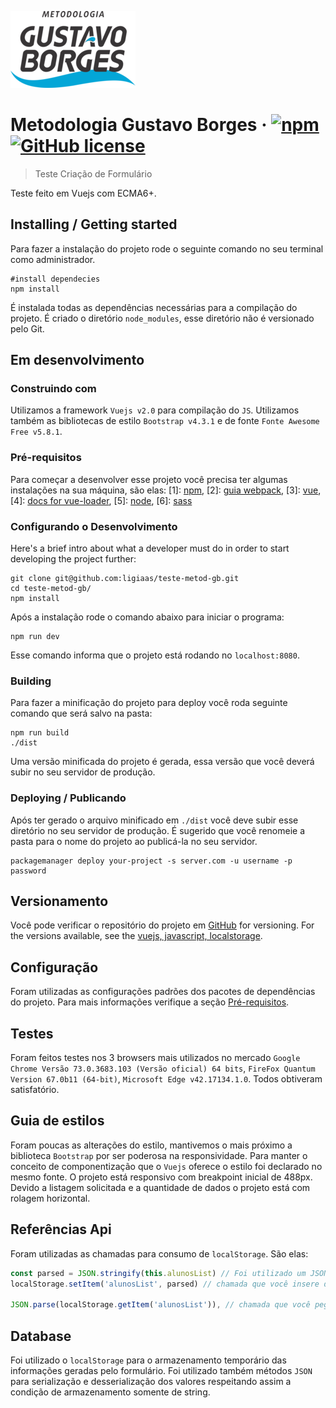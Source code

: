 ![Logo of the project](./src/assets/logo_mgb.png)

# Metodologia Gustavo Borges &middot; [![npm](https://img.shields.io/npm/v/npm.svg?style=flat-square)](https://www.npmjs.com/package/npm) [![GitHub license](https://img.shields.io/badge/license-MIT-blue.svg?style=flat-square)](https://github.com/your/your-project/blob/master/LICENSE)
> Teste Criação de Formulário

Teste feito em Vuejs com ECMA6+.

## Installing / Getting started

Para fazer a instalação do projeto rode o seguinte comando no seu terminal como administrador.

```shell
#install dependecies
npm install
```

É instalada todas as dependências necessárias para a compilação do projeto. É criado o diretório `node_modules`, esse diretório não é versionado pelo Git.

## Em desenvolvimento

### Construindo com
Utilizamos a framework `Vuejs v2.0` para compilação do `JS`. Utilizamos também as bibliotecas de estilo `Bootstrap v4.3.1` e de fonte `Fonte Awesome Free v5.8.1`.

### Pré-requisitos
Para começar a desenvolver esse projeto você precisa ter algumas instalações na sua máquina, são elas:
[1]: [npm](https://www.npmjs.com/package/npm),
[2]: [guia webpack](http://vuejs-templates.github.io/webpack/),
[3]: [vue](https://vuejs.org/),
[4]: [docs for vue-loader](http://vuejs.github.io/vue-loader),
[5]: [node](https://nodejs.org/en/),
[6]: [sass](https://sass-lang.com/)

### Configurando o Desenvolvimento

Here's a brief intro about what a developer must do in order to start developing
the project further:

```shell
git clone git@github.com:ligiaas/teste-metod-gb.git
cd teste-metod-gb/
npm install
```

Após a instalação rode o comando abaixo para iniciar o programa:
```shell
npm run dev
```
Esse comando informa que o projeto está rodando no `localhost:8080`.

### Building

Para fazer a minificação do projeto para deploy você roda seguinte comando que será salvo na pasta:

```shell
npm run build
./dist
```

Uma versão minificada do projeto é gerada, essa versão que você deverá subir no seu servidor de produção.

### Deploying / Publicando
Após ter gerado o arquivo minificado em `./dist` você deve subir esse diretório no seu servidor de produção. É sugerido que você renomeie a pasta para o nome do projeto ao publicá-la no seu servidor.

```shell
packagemanager deploy your-project -s server.com -u username -p password
```

## Versionamento

Você pode verificar o repositório do projeto em [GitHub](https://github.com/ligiaas/teste-metod-gb) for versioning. For the versions available, see the [vuejs, javascript, localstorage](/tags).


## Configuração

Foram utilizadas as configurações padrões dos pacotes de dependências do projeto. Para mais informações verifique a seção [Pré-requisitos](#Pré-requisitos).

## Testes

Foram feitos testes nos 3 browsers mais utilizados no mercado `Google Chrome Versão 73.0.3683.103 (Versão oficial) 64 bits`, `FireFox Quantum Version 67.0b11 (64-bit)`, `Microsoft Edge v42.17134.1.0`. Todos obtiveram satisfatório.

## Guia de estilos

Foram poucas as alterações do estilo, mantivemos o mais próximo a biblioteca `Bootstrap` por ser poderosa na responsividade. Para manter o conceito de componentização que o `Vuejs` oferece o estilo foi declarado no mesmo fonte. O projeto está responsivo com breakpoint inicial de 488px. Devido a listagem solicitada e a quantidade de dados o projeto está com rolagem horizontal.

## Referências Api

Foram utilizadas as chamadas para consumo de `localStorage`. São elas:

```javascript
const parsed = JSON.stringify(this.alunosList) // Foi utilizado um JSON para que a lista de registro respeitasse a condição do localStorage que só aceita valores em string.
localStorage.setItem('alunosList', parsed) // chamada que você insere dados no localStorage passando chave e valor como parâmetro.

JSON.parse(localStorage.getItem('alunosList')), // chamada que você pega os dados do localStorage passando chave como parâmetro. Como foi inserida como string é preciso fazer a desserialização desse valor para a sua manipulação.
```

## Database

Foi utilizado o `localStorage` para o armazenamento temporário das informações geradas pelo formulário. Foi utilizado também métodos `JSON` para serialização e desserialização dos valores respeitando assim a condição de armazenamento somente de string.